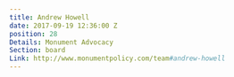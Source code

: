 ```yaml
---
title: Andrew Howell
date: 2017-09-19 12:36:00 Z
position: 28
Details: Monument Advocacy
Section: board
Link: http://www.monumentpolicy.com/team#andrew-howell
---
```


